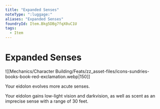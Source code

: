 ```yaml
---
title: "Expanded Senses"
noteType: ":luggage:"
aliases: "Expanded Senses"
foundryId: Item.Bkg5DBg7fqX0uC1U
tags:
  - Item
---
```


# Expanded Senses
![[Mechanics/Character Building/Feats/zz_asset-files/icons-sundries-books-book-red-exclamation.webp|150]]

Your eidolon evolves more acute senses.

Your eidolon gains low-light vision and darkvision, as well as scent as an imprecise sense with a range of 30 feet.
